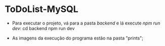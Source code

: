 # ToDoList-MySQL

+ Para executar o projeto, vá para a pasta _backend_ e lá execute _npm run dev_: 
cd backend
npm run dev

+ As imagens da execução do programa estão na pasta "prints";

